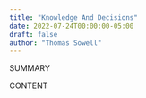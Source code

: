```yaml
---
title: "Knowledge And Decisions"
date: 2022-07-24T00:00:00-05:00
draft: false
author: "Thomas Sowell"
---
```


SUMMARY

<!--more-->

CONTENT